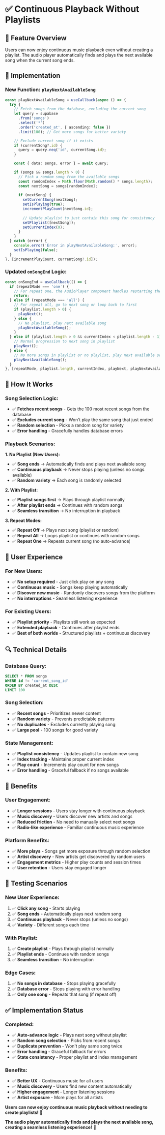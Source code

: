 # ✅ Continuous Playback Without Playlists

## 🎯 **Feature Overview**
Users can now enjoy continuous music playback even without creating a playlist. The audio player automatically finds and plays the next available song when the current song ends.

## 🔧 **Implementation**

### **New Function: `playNextAvailableSong`**
```typescript
const playNextAvailableSong = useCallback(async () => {
  try {
    // Fetch songs from the database, excluding the current song
    let query = supabase
      .from('songs')
      .select('*')
      .order('created_at', { ascending: false })
      .limit(100); // Get more songs for better variety

    // Exclude current song if it exists
    if (currentSong?.id) {
      query = query.neq('id', currentSong.id);
    }

    const { data: songs, error } = await query;

    if (songs && songs.length > 0) {
      // Pick a random song from the available songs
      const randomIndex = Math.floor(Math.random() * songs.length);
      const nextSong = songs[randomIndex];
      
      if (nextSong) {
        setCurrentSong(nextSong);
        setIsPlaying(true);
        incrementPlayCount(nextSong.id);
        
        // Update playlist to just contain this song for consistency
        setPlaylist([nextSong]);
        setCurrentIndex(0);
      }
    }
  } catch (error) {
    console.error('Error in playNextAvailableSong:', error);
    setIsPlaying(false);
  }
}, [incrementPlayCount, currentSong?.id]);
```

### **Updated `onSongEnd` Logic:**
```typescript
const onSongEnd = useCallback(() => {
  if (repeatMode === 'one') {
    // For repeat one, the AudioPlayer component handles restarting the song
    return;
  } else if (repeatMode === 'all') {
    // For repeat all, go to next song or loop back to first
    if (playlist.length > 0) {
      playNext();
    } else {
      // No playlist, play next available song
      playNextAvailableSong();
    }
  } else if (playlist.length > 0 && currentIndex < playlist.length - 1) {
    // Normal progression to next song in playlist
    playNext();
  } else {
    // No more songs in playlist or no playlist, play next available song
    playNextAvailableSong();
  }
}, [repeatMode, playlist.length, currentIndex, playNext, playNextAvailableSong]);
```

## 🎵 **How It Works**

### **Song Selection Logic:**
- ✅ **Fetches recent songs** - Gets the 100 most recent songs from the database
- ✅ **Excludes current song** - Won't play the same song that just ended
- ✅ **Random selection** - Picks a random song for variety
- ✅ **Error handling** - Gracefully handles database errors

### **Playback Scenarios:**

**1. No Playlist (New Users):**
- ✅ **Song ends** → Automatically finds and plays next available song
- ✅ **Continuous playback** → Never stops playing (unless no songs available)
- ✅ **Random variety** → Each song is randomly selected

**2. With Playlist:**
- ✅ **Playlist songs first** → Plays through playlist normally
- ✅ **After playlist ends** → Continues with random songs
- ✅ **Seamless transition** → No interruption in playback

**3. Repeat Modes:**
- ✅ **Repeat Off** → Plays next song (playlist or random)
- ✅ **Repeat All** → Loops playlist or continues with random songs
- ✅ **Repeat One** → Repeats current song (no auto-advance)

## 🎯 **User Experience**

### **For New Users:**
- ✅ **No setup required** - Just click play on any song
- ✅ **Continuous music** - Songs keep playing automatically
- ✅ **Discover new music** - Randomly discovers songs from the platform
- ✅ **No interruptions** - Seamless listening experience

### **For Existing Users:**
- ✅ **Playlist priority** - Playlists still work as expected
- ✅ **Extended playback** - Continues after playlist ends
- ✅ **Best of both worlds** - Structured playlists + continuous discovery

## 🔍 **Technical Details**

### **Database Query:**
```sql
SELECT * FROM songs 
WHERE id != 'current_song_id' 
ORDER BY created_at DESC 
LIMIT 100
```

### **Song Selection:**
- ✅ **Recent songs** - Prioritizes newer content
- ✅ **Random variety** - Prevents predictable patterns
- ✅ **No duplicates** - Excludes currently playing song
- ✅ **Large pool** - 100 songs for good variety

### **State Management:**
- ✅ **Playlist consistency** - Updates playlist to contain new song
- ✅ **Index tracking** - Maintains proper current index
- ✅ **Play count** - Increments play count for new songs
- ✅ **Error handling** - Graceful fallback if no songs available

## 🎨 **Benefits**

### **User Engagement:**
- ✅ **Longer sessions** - Users stay longer with continuous playback
- ✅ **Music discovery** - Users discover new artists and songs
- ✅ **Reduced friction** - No need to manually select next songs
- ✅ **Radio-like experience** - Familiar continuous music experience

### **Platform Benefits:**
- ✅ **More plays** - Songs get more exposure through random selection
- ✅ **Artist discovery** - New artists get discovered by random users
- ✅ **Engagement metrics** - Higher play counts and session times
- ✅ **User retention** - Users stay engaged longer

## 🧪 **Testing Scenarios**

### **New User Experience:**
1. ✅ **Click any song** - Starts playing
2. ✅ **Song ends** - Automatically plays next random song
3. ✅ **Continuous playback** - Never stops (unless no songs)
4. ✅ **Variety** - Different songs each time

### **With Playlist:**
1. ✅ **Create playlist** - Plays through playlist normally
2. ✅ **Playlist ends** - Continues with random songs
3. ✅ **Seamless transition** - No interruption

### **Edge Cases:**
1. ✅ **No songs in database** - Stops playing gracefully
2. ✅ **Database error** - Stops playing with error handling
3. ✅ **Only one song** - Repeats that song (if repeat off)

## ✅ **Implementation Status**

### **Completed:**
- ✅ **Auto-advance logic** - Plays next song without playlist
- ✅ **Random song selection** - Picks from recent songs
- ✅ **Duplicate prevention** - Won't play same song twice
- ✅ **Error handling** - Graceful fallback for errors
- ✅ **State consistency** - Proper playlist and index management

### **Benefits:**
- ✅ **Better UX** - Continuous music for all users
- ✅ **Music discovery** - Users find new content automatically
- ✅ **Higher engagement** - Longer listening sessions
- ✅ **Artist exposure** - More plays for all artists

**Users can now enjoy continuous music playback without needing to create playlists!** 🎵

**The audio player automatically finds and plays the next available song, creating a seamless listening experience!** 🔄

